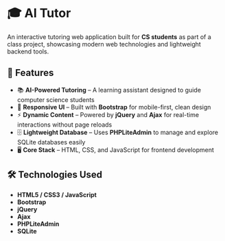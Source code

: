 # 🎓 AI Tutor
An interactive tutoring web application built for **CS students** as part of a class project, showcasing modern web technologies and lightweight backend tools.

## 🚀 Features
- 📚 **AI-Powered Tutoring** – A learning assistant designed to guide computer science students  
- 🎨 **Responsive UI** – Built with **Bootstrap** for mobile-first, clean design  
- ⚡ **Dynamic Content** – Powered by **jQuery** and **Ajax** for real-time interactions without page reloads  
- 🗄️ **Lightweight Database** – Uses **PHPLiteAdmin** to manage and explore SQLite databases easily  
- 🖥️ **Core Stack** – HTML, CSS, and JavaScript for frontend development  

## 🛠️ Technologies Used
- **HTML5 / CSS3 / JavaScript**  
- **Bootstrap**  
- **jQuery**  
- **Ajax**  
- **PHPLiteAdmin**  
- **SQLite**
